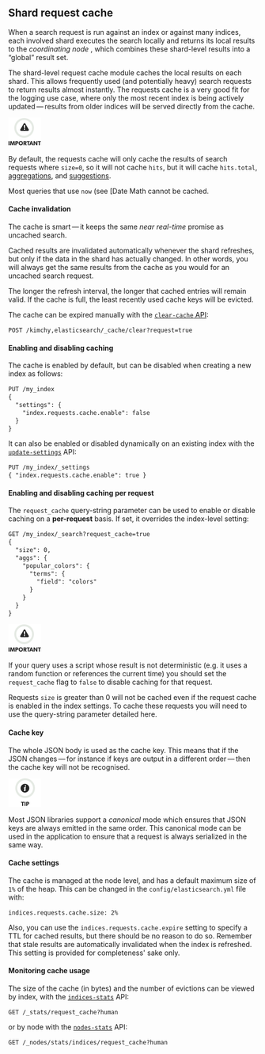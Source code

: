 ## Shard request cache

When a search request is run against an index or against many indices, each involved shard executes the search locally and returns its local results to the _coordinating node_ , which combines these shard-level results into a “global” result set.

The shard-level request cache module caches the local results on each shard. This allows frequently used (and potentially heavy) search requests to return results almost instantly. The requests cache is a very good fit for the logging use case, where only the most recent index is being actively updated — results from older indices will be served directly from the cache.

![Important](images/icons/important.png)

By default, the requests cache will only cache the results of search requests where `size=0`, so it will not cache `hits`, but it will cache `hits.total`, [aggregations](search-aggregations.html), and [suggestions](search-suggesters.html).

Most queries that use `now` (see [Date Math cannot be cached.

#### Cache invalidation

The cache is smart — it keeps the same _near real-time_ promise as uncached search.

Cached results are invalidated automatically whenever the shard refreshes, but only if the data in the shard has actually changed. In other words, you will always get the same results from the cache as you would for an uncached search request.

The longer the refresh interval, the longer that cached entries will remain valid. If the cache is full, the least recently used cache keys will be evicted.

The cache can be expired manually with the [`clear-cache` API](indices-clearcache.html):
    
    
    POST /kimchy,elasticsearch/_cache/clear?request=true

#### Enabling and disabling caching

The cache is enabled by default, but can be disabled when creating a new index as follows:
    
    
    PUT /my_index
    {
      "settings": {
        "index.requests.cache.enable": false
      }
    }

It can also be enabled or disabled dynamically on an existing index with the [`update-settings`](indices-update-settings.html) API:
    
    
    PUT /my_index/_settings
    { "index.requests.cache.enable": true }

#### Enabling and disabling caching per request

The `request_cache` query-string parameter can be used to enable or disable caching on a **per-request** basis. If set, it overrides the index-level setting:
    
    
    GET /my_index/_search?request_cache=true
    {
      "size": 0,
      "aggs": {
        "popular_colors": {
          "terms": {
            "field": "colors"
          }
        }
      }
    }

![Important](images/icons/important.png)

If your query uses a script whose result is not deterministic (e.g. it uses a random function or references the current time) you should set the `request_cache` flag to `false` to disable caching for that request.

Requests `size` is greater than 0 will not be cached even if the request cache is enabled in the index settings. To cache these requests you will need to use the query-string parameter detailed here.

#### Cache key

The whole JSON body is used as the cache key. This means that if the JSON changes — for instance if keys are output in a different order — then the cache key will not be recognised.

![Tip](images/icons/tip.png)

Most JSON libraries support a _canonical_ mode which ensures that JSON keys are always emitted in the same order. This canonical mode can be used in the application to ensure that a request is always serialized in the same way.

#### Cache settings

The cache is managed at the node level, and has a default maximum size of `1%` of the heap. This can be changed in the `config/elasticsearch.yml` file with:
    
    
    indices.requests.cache.size: 2%

Also, you can use the `indices.requests.cache.expire` setting to specify a TTL for cached results, but there should be no reason to do so. Remember that stale results are automatically invalidated when the index is refreshed. This setting is provided for completeness' sake only.

#### Monitoring cache usage

The size of the cache (in bytes) and the number of evictions can be viewed by index, with the [`indices-stats`](indices-stats.html) API:
    
    
    GET /_stats/request_cache?human

or by node with the [`nodes-stats`](cluster-nodes-stats.html) API:
    
    
    GET /_nodes/stats/indices/request_cache?human
